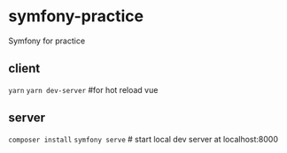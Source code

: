 # symfony-practice
Symfony for practice

## client

`yarn`
`yarn dev-server` #for hot reload vue


## server

`composer install`
`symfony serve` #  start local dev server at localhost:8000

